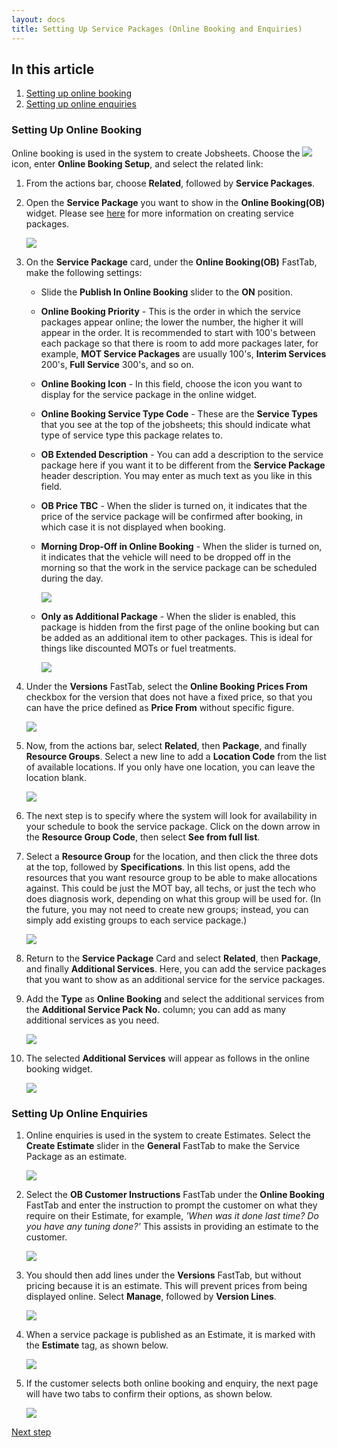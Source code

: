 ```yaml
---
layout: docs
title: Setting Up Service Packages (Online Booking and Enquiries)
---
```


## In this article
1. [Setting up online booking](#setting-up-online-booking)
2. [Setting up online enquiries](#setting-up-online-enquiries)

### Setting Up Online Booking
Online booking is used in the system to create Jobsheets. Choose the ![](media/search_icon.png) icon, enter **Online Booking Setup**, and select the related link:
1. From the actions bar, choose **Related**, followed by **Service Packages**.
2. Open the **Service Package** you want to show in the **Online Booking(OB)** widget. Please see [here](garagehive-service-packages.html) for more information on creating service packages.

   ![](media/garagehive-onlinebooking-service-packages1.gif)

3. On the **Service Package** card, under the **Online Booking(OB)** FastTab, make the following settings:
      * Slide the **Publish In Online Booking** slider to the **ON** position.
      * **Online Booking Priority** - This is the order in which the service packages appear online; the lower the number, the higher it will appear in the order. It is recommended to start with 100's between each package so that there is room to add more packages later, for example, **MOT Service Packages** are usually 100's, **Interim Services** 200's, **Full Service** 300's, and so on.
      * **Online Booking Icon** - In this field, choose the icon you want to display for the service package in the online widget.
      * **Online Booking Service Type Code** - These are the **Service Types** that you see at the top of the jobsheets; this should indicate what type of service type this package relates to.
      * **OB Extended Description** - You can add a description to the service package here if you want it to be different from the **Service Package** header description. You may enter as much text as you like in this field.
      * **OB Price TBC** - When the slider is turned on, it indicates that the price of the service package will be confirmed after booking, in which case it is not displayed when booking.
      * **Morning Drop-Off in Online Booking** - When the slider is turned on, it indicates that the vehicle will need to be dropped off in the morning so that the work in the service package can be scheduled during the day.

        ![](media/garagehive-onlinebooking-service-packages2.png)
        

      * **Only as Additional Package** - When the slider is enabled, this package is hidden from the first page of the online booking but can be added as an additional item to other packages. This is ideal for things like discounted MOTs or fuel treatments.

        ![](media/garagehive-onlinebooking-service-packages3.png)

4. Under the **Versions** FastTab, select the **Online Booking Prices From** checkbox for the version that does not have a fixed price, so that you can have the price defined as **Price From** without specific figure.

    ![](media/garagehive-onlinebooking-service-packages4.gif)

5. Now, from the actions bar, select **Related**, then **Package**, and finally **Resource Groups**. Select a new line to add a **Location Code** from the list of available locations. If you only have one location, you can leave the location blank.

    ![](media/garagehive-onlinebooking-service-packages5.gif)
    
6. The next step is to specify where the system will look for availability in your schedule to book the service package. Click on the down arrow in the **Resource Group Code**, then select **See from full list**.
7. Select a **Resource Group** for the location, and then click the three dots at the top, followed by **Specifications**. In this list opens, add the resources that you want resource group to be able to make allocations against. This could be just the MOT bay, all techs, or just the tech who does diagnosis work, depending on what this group will be used for. (In the future, you may not need to create new groups; instead, you can simply add existing groups to each service package.)

    ![](media/garagehive-onlinebooking-service-packages6.gif)

8. Return to the **Service Package** Card and select **Related**, then **Package**, and finally **Additional Services**. Here, you can add the service packages that you want to show as an additional service for the service packages. 
9. Add the **Type** as **Online Booking** and select the additional services from the **Additional Service Pack No.** column; you can add as many additional services as you need.

    ![](media/garagehive-onlinebooking-service-packages7.gif)

10. The selected **Additional Services** will appear as follows in the online booking widget.

    ![](media/garagehive-onlinebooking-service-packages3.png)


### Setting Up Online Enquiries
1. Online enquiries is used in the system to create Estimates. Select the **Create Estimate** slider in the **General** FastTab to make the Service Package as an estimate.

   ![](media/garagehive-onlinebooking-service-packages4.png)

2. Select the **OB Customer Instructions** FastTab under the **Online Booking** FastTab and enter the instruction to prompt the customer on what they require on their Estimate, for example, *'When was it done last time? Do you have any tuning done?'* This assists in providing an estimate to the customer.

   ![](media/garagehive-onlinebooking-service-packages8.gif)

3. You should then add lines under the **Versions** FastTab, but without pricing because it is an estimate. This will prevent prices from being displayed online. Select **Manage**, followed by **Version Lines**.

   ![](media/garagehive-onlinebooking-service-packages9.gif)

3. When a service package is published as an Estimate, it is marked with the **Estimate** tag, as shown below.

   ![](media/garagehive-onlinebooking-service-packages5.png)

4. If the customer selects both online booking and enquiry, the next page will have two tabs to confirm their options, as shown below.

   ![](media/garagehive-onlinebooking-service-packages6.png)


[Next step](/docs/garagehive-onlinebooking-time-grids.html)